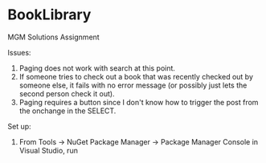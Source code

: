 # BookLibrary
MGM Solutions Assignment

Issues:
1. Paging does not work with search at this point.
2. If someone tries to check out a book that was recently checked out by someone else, it fails with no error message 
   (or possibly just lets the second person check it out).
3. Paging requires a button since I don't know how to trigger the post from the onchange in the SELECT.

Set up:
1. From Tools -> NuGet Package Manager -> Package Manager Console in Visual Studio, run 
